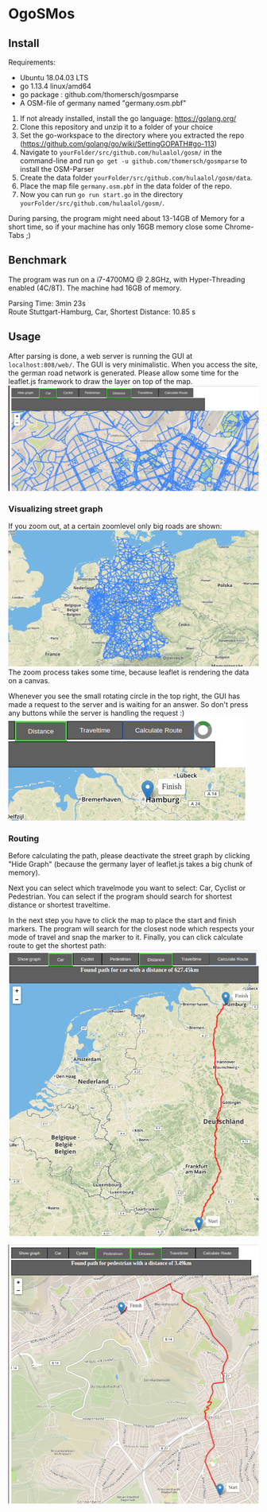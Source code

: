 # OgoSMos

## Install
Requirements:
- Ubuntu 18.04.03 LTS
- go 1.13.4 linux/amd64
- go package : github.com/thomersch/gosmparse
- A OSM-file of germany named "germany.osm.pbf"

1. If not already installed, install the go language: https://golang.org/
2. Clone this repository and unzip it to a folder of your choice
3. Set the go-workspace to the directory where you extracted the repo (https://github.com/golang/go/wiki/SettingGOPATH#go-113)
4. Navigate to `yourFolder/src/github.com/hulaalol/gosm/` in the command-line and run `go get -u github.com/thomersch/gosmparse` to install the OSM-Parser
5. Create the data folder `yourFolder/src/github.com/hulaalol/gosm/data`.
6. Place the map file `germany.osm.pbf` in the data folder of the repo.
7. Now you can run `go run start.go` in the directory `yourFolder/src/github.com/hulaalol/gosm/`.

During parsing, the program might need about 13-14GB of Memory for a short time, so if your machine has only 16GB memory close some Chrome-Tabs ;)

## Benchmark
The program was run on a i7-4700MQ @ 2.8GHz, with Hyper-Threading enabled (4C/8T).
The machine had 16GB of memory.  

Parsing Time: 3min 23s  
Route Stuttgart-Hamburg, Car, Shortest Distance: 10.85 s  

## Usage
After parsing is done, a web server is running the GUI at `localhost:808/web/`.
The GUI is very minimalistic. When you access the site, the german road network is generated.
Please allow some time for the leaflet.js framework to draw the layer on top of the map.
![1](/src/github.com/hulaalol/gosm/doc/1.png)
### Visualizing street graph
If you zoom out, at a certain zoomlevel only big roads are shown:
![2](/src/github.com/hulaalol/gosm/doc/2.png) 
The zoom process takes some time, because leaflet is rendering the data on a canvas.

Whenever you see the small rotating circle in the top right, the GUI has made a request to the server and is waiting for an answer. So don't press any buttons while the server is handling the request :)
![3](/src/github.com/hulaalol/gosm/doc/3.png) 

### Routing
Before calculating the path, please deactivate the street graph by clicking "Hide Graph" (because the germany layer of leaflet.js takes a big chunk of memory).

Next you can select which travelmode you want to select: Car, Cyclist or Pedestrian.
You can select if the program should search for shortest distance or shortest traveltime.

In the next step you have to click the map to place the start and finish markers.
The program will search for the closest node which respects your mode of travel and snap the marker to it. 
Finally, you can click calculate route to get the shortest path:
![4](/src/github.com/hulaalol/gosm/doc/4.png) 

![5](/src/github.com/hulaalol/gosm/doc/5.png) 
